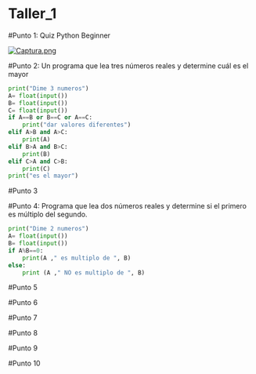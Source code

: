 # Taller_1
#Punto 1: Quiz Python Beginner

[![Captura.png](https://i.postimg.cc/2jgSMnN1/Captura.png)](https://postimg.cc/14cSNntS)


#Punto 2: Un programa que lea tres números reales y determine cuál es el mayor
```python
print("Dime 3 numeros")
A= float(input())
B= float(input())
C= float(input())
if A==B or B==C or A==C:
    print("dar valores diferentes")
elif A>B and A>C:
    print(A)
elif B>A and B>C:
    print(B)
elif C>A and C>B:
    print(C)
print("es el mayor")
```


#Punto 3


#Punto 4: Programa que lea dos números reales y determine si el primero es múltiplo del segundo.
```python
print("Dime 2 numeros")
A= float(input())
B= float(input())
if A%B==0:
    print(A ," es multiplo de ", B)
else:
    print (A ," NO es multiplo de ", B)
```


#Punto 5



#Punto 6



#Punto 7 



#Punto 8



#Punto 9



#Punto 10



